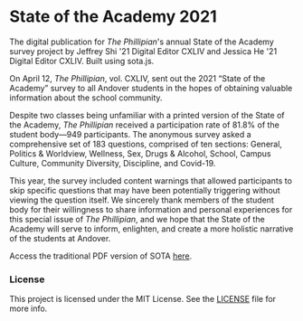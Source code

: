 # State of the Academy 2021

The digital publication for *The Phillipian*'s annual State of the Academy survey project by Jeffrey Shi '21 Digital Editor CXLIV and Jessica He '21 Digital Editor CXLIV. Built using sota.js.

On April 12, *The Phillipian*, vol. CXLIV, sent out the 2021 “State of the Academy” survey to all Andover students in the hopes of obtaining valuable information about the school community.

Despite two classes being unfamiliar with a printed version of the State of the Academy, *The Phillipian* received a participation rate of 81.8% of the student body—949 participants. The anonymous survey asked a comprehensive set of 183 questions, comprised of ten sections: General, Politics & Worldview, Wellness, Sex, Drugs & Alcohol, School, Campus Culture, Community Diversity, Discipline, and Covid-19. 

This year, the survey included content warnings that allowed participants to skip specific questions that may have been potentially triggering without viewing the question itself. We sincerely thank members of the student body for their willingness to share information and personal experiences for this special issue of *The Phillipian*, and we hope that the State of the Academy will serve to inform, enlighten, and create a more holistic narrative of the students at Andover. 

Access the traditional PDF version of SOTA [here](http://pdf.phillipian.net/2021/06202021.pdf).

### License

This project is licensed under the MIT License. See the [LICENSE](LICENSE) file for more info.
